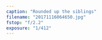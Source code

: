 ```yaml
---
caption: "Rounded up the siblings"
filename: "20171116064650.jpg"
fstop: "f/2.2"
exposure: "1/412"
---
```

